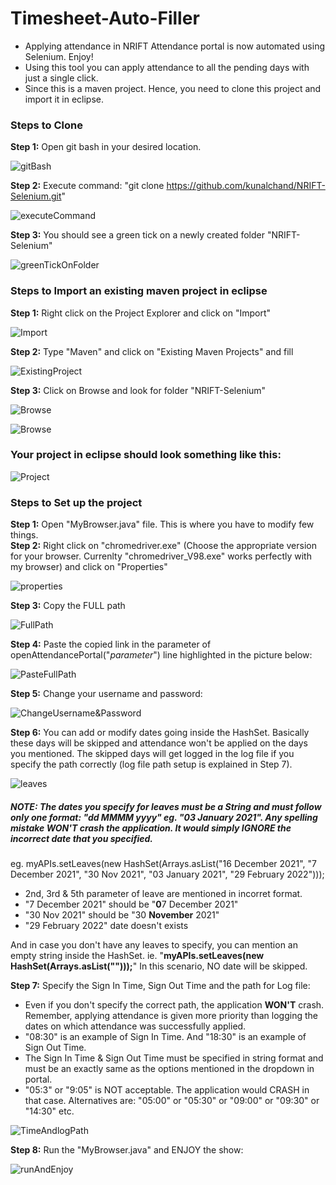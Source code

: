 # Timesheet-Auto-Filler
* Applying attendance in NRIFT Attendance portal is now automated using Selenium. Enjoy!
* Using this tool you can apply attendance to all the pending days with just a single click.
* Since this is a maven project. Hence, you need to clone this project and import it in eclipse.  

### Steps to Clone
**Step 1:** Open git bash in your desired location.    

![gitBash](https://i.ibb.co/RSHfMWp/image.png)         

**Step 2:** Execute command: "git clone https://github.com/kunalchand/NRIFT-Selenium.git"  

![executeCommand](https://i.ibb.co/mBmFSpd/image.png)     

**Step 3:** You should see a green tick on a newly created folder "NRIFT-Selenium"     

![greenTickOnFolder](https://i.ibb.co/Dk98nLB/image.png)     

### Steps to Import an existing maven project in eclipse
**Step 1:** Right click on the Project Explorer and click on "Import"  

![Import](https://i.ibb.co/SfzPMvD/Import.jpg)   

**Step 2:** Type "Maven" and click on "Existing Maven Projects" and fill  

![ExistingProject](https://i.ibb.co/swFX72J/image.png)   

**Step 3:** Click on Browse and look for folder "NRIFT-Selenium"  

![Browse](https://i.ibb.co/8DR8VmH/image.png)     

![Browse](https://i.ibb.co/jfHg4Ty/image.png)     

### Your project in eclipse should look something like this:   
![Project](https://i.ibb.co/nfBQw1r/image.png)    

### Steps to Set up the project
**Step 1:** Open "MyBrowser.java" file. This is where you have to modify few things.    
**Step 2:** Right click on "chromedriver.exe" (Choose the appropriate version for your browser. Currenlty "chromedriver_V98.exe" works perfectly with my browser) and click on "Properties"        

![properties](https://i.ibb.co/42K57yd/image.png)     

**Step 3:** Copy the FULL path           

![FullPath](https://i.ibb.co/nb5fZLC/image.png)

**Step 4:** Paste the copied link in the parameter of openAttendancePortal("*parameter*") line highlighted in the picture below:

![PasteFullPath](https://user-images.githubusercontent.com/25904232/160552695-5b40fccc-8421-4d16-9555-1fd496e3097d.png)                    

**Step 5:** Change your username and password:     

![ChangeUsername&Password](https://i.ibb.co/XbSJRhD/image.png)      

**Step 6:** You can add or modify dates going inside the HashSet. Basically these days will be skipped and attendance won't be applied on the days you mentioned. The skipped days will get logged in the log file if you specify the path correctly (log file path setup is explained in Step 7).     

![leaves](https://user-images.githubusercontent.com/25904232/160553144-84b16ebd-9a13-4054-8ff2-30ac4c63324a.png)                  

##### NOTE: The dates you specify for leaves must be a String and must follow only one format: "dd MMMM yyyy" eg. "03 January 2021". Any spelling mistake WON'T crash the application. It would simply IGNORE the incorrect date that you specified.    

eg. myAPIs.setLeaves(new HashSet<String>(Arrays.asList("16 December 2021", "7 December 2021", "30 Nov 2021", "03 January 2021", "29 February 2022")));     
* 2nd, 3rd & 5th parameter of leave are mentioned in incorret format.    
* "7 December 2021" should be "**0**7 December 2021"   
* "30 Nov 2021" should be "30 **November** 2021"    
* "29 February 2022" date doesn't exists            

And in case you don't have any leaves to specify, you can mention an empty string inside the HashSet. ie. "**myAPIs.setLeaves(new HashSet<String>(Arrays.asList("")));**" In this scenario, NO date will be skipped.         
      
**Step 7:** Specify the Sign In Time, Sign Out Time and the path for Log file:      
* Even if you don't specify the correct path, the application **WON'T** crash. Remember, applying attendance is given more priority than logging the dates on which attendance was successfully applied.             
* "08:30" is an example of Sign In Time. And "18:30" is an example of Sign Out Time.     
* The Sign In Time & Sign Out Time must be specified in string format and must be an exactly same as the options mentioned in the dropdown in portal.     
* "05:3" or "9:05" is NOT acceptable. The application would CRASH in that case. Alternatives are: "05:00" or "05:30" or "09:00" or "09:30" or "14:30" etc.

![TimeAndlogPath](https://i.ibb.co/3pDhRkp/image.png)    

**Step 8:** Run the "MyBrowser.java" and ENJOY the show:     

![runAndEnjoy](https://i.ibb.co/SJCJMmP/image.png)    

